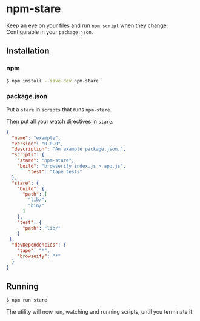 # npm-stare

Keep an eye on your files and run `npm script` when they change. Configurable in your `package.json`.

## Installation

### npm

```sh
$ npm install --save-dev npm-stare
```

### package.json

Put a `stare` in `scripts` that runs `npm-stare`.

Then put all your watch directives in `stare`.

```json
{
  "name": "example",
  "version": "0.0.0",
  "description": "An example package.json.",
  "scripts": {
    "stare": "npm-stare",
    "build": "browserify index.js > app.js",
		"test": "tape tests"
  },
  "stare": {
    "build": {
      "path": [
        "lib/",
        "bin/"
      ]
    },
    "test": {
      "path": "lib/"
    }
 },
  "devDependencies": {
    "tape": "*",
    "browseify": "*"
  }
}
```

## Running

```sh
$ npm run stare
```

The utility will now run, watching and running scripts, until you terminate it.
